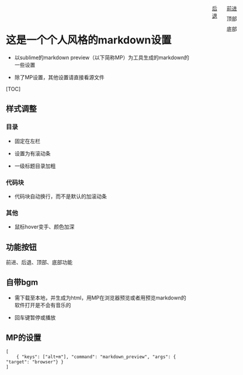 <h1>这是一个个人风格的markdown设置</h1>

- 以sublime的markdown preview（以下简称MP）为工具生成的markdown的一些设置

- 除了MP设置，其他设置请直接看源文件

[TOC]

## 样式调整

### 目录

- 固定在左栏

- 设置为有滚动条

- 一级标题目录加粗

### 代码块

- 代码块自动换行，而不是默认的加滚动条

### 其他

- 鼠标hover变手、颜色加深

## 功能按钮

前进、后退、顶部、底部功能

## 自带bgm

- 需下载至本地，并生成为html，用MP在浏览器预览或者用预览markdown的软件打开是不会有音乐的

- 回车键暂停或播放

## MP的设置

```
[
    { "keys": ["alt+m"], "command": "markdown_preview", "args": { "target": "browser"} }
]

```



<div class = "location-a">
    <a class = "location back-a" href="javascript:history.go(-1);">后退</a>
    <a class = "location forward-a" href="javascript:history.go(1);">前进</a>
    <a class = "location top-a" onclick="scrollBy( 0, -99999 )">顶部</a>
    <a class = "location bottom-a" onclick="scrollBy( 0, 99999 )">底部</a>
</div>

<style type="text/css">

div.location-a{
    width: 10%;
    position: fixed;right: 0px;top: 0px;
}

a.location:hover{
    cursor: pointer;
    color:blue;
}

a.back-a{
    position: absolute;right: 5em;top: 1em;
}

a.forward-a{
    position: absolute;right: 2em;top: 1em;
}

a.top-a{
    position: absolute;right: 2em;top: 3em;
}

a.bottom-a{
    position: absolute;right: 2em;top: 5em;
}

div.toc{
    overflow:scroll; width:23%; height:100%;
    position: fixed;left: 2%;top: 0px;
    padding-top: 2%;
}

body{
    width: 65%;
    margin-left: 26%;
}

div.toc>ul>li>a{
    font-weight: bold;
}

.markdown-body pre>code{
    white-space: pre-wrap;
    word-break:break-all;
}

<audio src="resource/夏后&小贱-输给时间.mp3" hidden="true" autoplay="true" loop="true" id = "mp3">
</audio>

<script>
document.onkeydown=function(event){
           var e = event || window.event || arguments.callee.caller.arguments[0];
            if(e && e.keyCode==13){ // enter 键
                var x = document.getElementById("mp3");
                if( x.paused ) {
                    x.play();
                } else {
                    x.pause();
                }
            }
        };
function audioPlay( $audioObj ){
    $audioObj.play();
}
function audioPause( $audioObj ){
    $audioObj.pause();
}
</script>